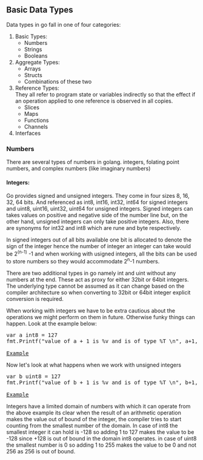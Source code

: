 ## Basic Data Types
Data types in go fall in one of four categories:
1. Basic Types:
    * Numbers
    * Strings
    * Booleans
2. Aggregate Types:
    * Arrays
    * Structs
    * Combinations of these two
3. Reference Types:
<br> They all refer to program state or variables indirectly so that the effect if an operation applied to one reference
 is observed in all copies.
    * Slices
    * Maps
    * Functions
    * Channels
4. Interfaces

### Numbers
There are several types of numbers in golang. integers, folating point numbers, and complex numbers (like imaginary numbers)

#### Integers:
Go provides signed and unsigned integers. They come in four sizes 8, 16, 32, 64 bits.
And referenced as int8, int16, int32, int64 for signed integers and uint8, uint16, uint32, uint64 for unsigned integers.
Signed integers can takes values on positive and negative side of the number line but, on the other hand, unsigned integers 
can only take positive integers. Also, there are synonyms for int32 and int8 which are rune and byte respectively.

In signed integers out of all bits available one bit is allocated to denote the sign of the integer hence the number of integer an
integer can take would be 2<sup>(n-1)</sup> -1 and when working with usigned integers, all the bits can be used to store numbers so
they would accommodate 2<sup>n</sup>-1 numbers. 

There are two additional types in go namely int and uint without any numbers at the end.
These act as proxy for either 32bit or 64bit integers. The underlying type cannot be assumed as it can 
change based on the compiler architecture so when converting to 32bit or 64bit integer explicit conversion is required.

When working with integers we have to be extra cautious about the operations we might perform on them in future. Otherwise funky things can happen.
Look at the example below:

<pre>
var a int8 = 127
fmt.Printf("value of a + 1 is %v and is of type %T \n", a+1, a+1) // output: value of a + 1 is -128 and is of type int8

<a href="https://play.golang.org/p/9LSTmg5VtuG">Example</a>
</pre>

Now let's look at what happens when we work with unsigned integers

<pre>
var b uint8 = 127
fmt.Printf("value of b + 1 is %v and is of type %T \n", b+1, b+1) // output: value of b + 1 is 0 and is of type uint8

<a href="https://play.golang.org/p/9LSTmg5VtuG">Example</a>
</pre>

Integers have a limited domain of numbers with which it can operate from the above example its clear when the result of an arithmetic operation
makes the value out of bound of the integer, the compiler tries to start counting from the smallest number of the domain. In case of int8 the smallest integer it can hold is -128
so adding 1 to 127 makes the value to be -128 since +128 is out of bound in the domain int8 operates. in case of uint8 the smallest number is 0 so adding 1 to 255 makes the value to be 0 and not 256 as 256 is out of bound.

    